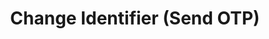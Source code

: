 ---
title: Change Identifier (Send OTP)
excerpt: >-
  Sends a validation OTP to the registered mobile number/email id of the staff 
  to change identifier. 


  Changing identifier involves two step - 

  1. Send OTP to the new identifier (current API)

  2. Validate the OTP received to the new identifier (next API)
api:
  file: v2.json
  operationId: change-identifier-send-otp
deprecated: false
hidden: false
metadata:
  title: ''
  description: ''
  robots: index
next:
  description: ''
---